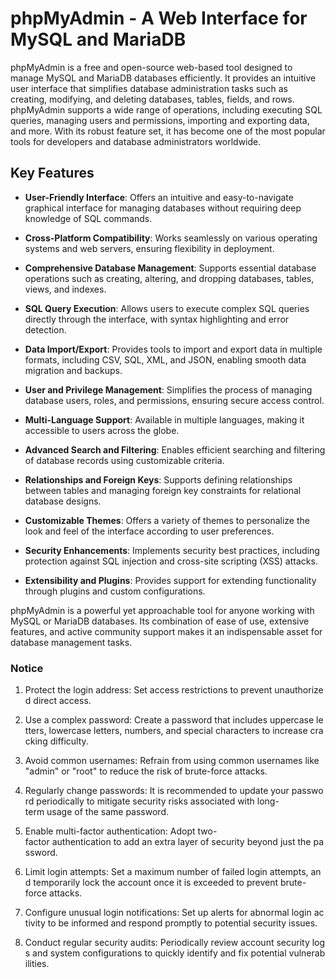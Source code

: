 # phpMyAdmin - A Web Interface for MySQL and MariaDB

phpMyAdmin is a free and open-source web-based tool designed to manage MySQL and MariaDB databases efficiently. It provides an intuitive user interface that simplifies database administration tasks such as creating, modifying, and deleting databases, tables, fields, and rows. phpMyAdmin supports a wide range of operations, including executing SQL queries, managing users and permissions, importing and exporting data, and more. With its robust feature set, it has become one of the most popular tools for developers and database administrators worldwide.

## Key Features

- **User-Friendly Interface**: Offers an intuitive and easy-to-navigate graphical interface for managing databases without requiring deep knowledge of SQL commands.
  
- **Cross-Platform Compatibility**: Works seamlessly on various operating systems and web servers, ensuring flexibility in deployment.

- **Comprehensive Database Management**: Supports essential database operations such as creating, altering, and dropping databases, tables, views, and indexes.

- **SQL Query Execution**: Allows users to execute complex SQL queries directly through the interface, with syntax highlighting and error detection.

- **Data Import/Export**: Provides tools to import and export data in multiple formats, including CSV, SQL, XML, and JSON, enabling smooth data migration and backups.

- **User and Privilege Management**: Simplifies the process of managing database users, roles, and permissions, ensuring secure access control.

- **Multi-Language Support**: Available in multiple languages, making it accessible to users across the globe.

- **Advanced Search and Filtering**: Enables efficient searching and filtering of database records using customizable criteria.

- **Relationships and Foreign Keys**: Supports defining relationships between tables and managing foreign key constraints for relational database designs.

- **Customizable Themes**: Offers a variety of themes to personalize the look and feel of the interface according to user preferences.

- **Security Enhancements**: Implements security best practices, including protection against SQL injection and cross-site scripting (XSS) attacks.

- **Extensibility and Plugins**: Provides support for extending functionality through plugins and custom configurations.

phpMyAdmin is a powerful yet approachable tool for anyone working with MySQL or MariaDB databases. Its combination of ease of use, extensive features, and active community support makes it an indispensable asset for database management tasks.

### Notice

1.  Protect the login address: Set access restrictions to prevent unauthorized direct access.
    
2.  Use a complex password: Create a password that includes uppercase letters, lowercase letters, numbers, and special characters to increase cracking difficulty.
    
3.  Avoid common usernames: Refrain from using common usernames like "admin" or "root" to reduce the risk of brute-force attacks.
    
4.  Regularly change passwords: It is recommended to update your password periodically to mitigate security risks associated with long-term usage of the same password.
    
5.  Enable multi-factor authentication: Adopt two-factor authentication to add an extra layer of security beyond just the password.
    
6.  Limit login attempts: Set a maximum number of failed login attempts, and temporarily lock the account once it is exceeded to prevent brute-force attacks.
    
7.  Configure unusual login notifications: Set up alerts for abnormal login activity to be informed and respond promptly to potential security issues.
    
8.  Conduct regular security audits: Periodically review account security logs and system configurations to quickly identify and fix potential vulnerabilities.
        